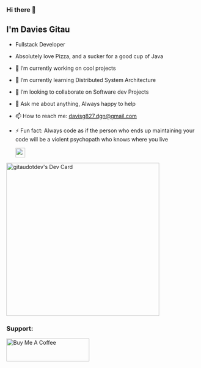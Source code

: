 ### Hi there  👋


## I'm Davies Gitau

- Fullstack Developer
- Absolutely love Pizza, and a sucker for a good cup of Java
  

- 🔭 I’m currently working on cool projects
- 🌱 I’m currently learning Distributed System Architecture
- 👯 I’m looking to collaborate on Software dev Projects
- 💬 Ask me about anything, Always happy to help
- 📫 How to reach me: davisg827.dgn@gmail.com
- ⚡ Fun fact: Always code as if the person who ends up maintaining your code will be a violent psychopath who knows where you live

  <a title="LinkedIn" href="https://www.linkedin.com/in/ngwiri-gitau/">
    <img src="https://cdn4.iconfinder.com/data/icons/social-media-and-logos-11/32/Logo_LinkedIn-512.png" width="25" height="25" />
  </a>


<a href="https://app.daily.dev/gitau"><img src="https://api.daily.dev/devcards/a1843a7230ac4341ab5a6d236be12535.png?r=knh" width="400" alt="gitaudotdev's Dev Card"/></a>
<br>

<h3 align="left">Support:</h3>

<p>
<a href="https://www.buymeacoffee.com/gitaudev"> 
<img align="left" src="https://cdn.buymeacoffee.com/buttons/v2/default-yellow.png" style="height: 60px !important;width: 217px !important;" alt="Buy Me A Coffee" />
</a>
</p>
